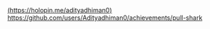 [(https://holopin.me/adityadhiman0)](https://holopin.io/@adityadhiman0)
https://github.com/users/Adityadhiman0/achievements/pull-shark

